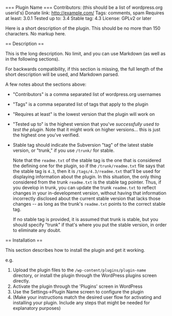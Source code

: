 === Plugin Name ===
Contributors: (this should be a list of wordpress.org userid's)
Donate link: http://example.com/
Tags: comments, spam
Requires at least: 3.0.1
Tested up to: 3.4
Stable tag: 4.3
License: GPLv2 or later

Here is a short description of the plugin.  This should be no more than 150 characters.  No markup here.

== Description ==

This is the long description.  No limit, and you can use Markdown (as well as in the following sections).

For backwards compatibility, if this section is missing, the full length of the short description will be used, and
Markdown parsed.

A few notes about the sections above:

*   "Contributors" is a comma separated list of wordpress.org usernames
*   "Tags" is a comma separated list of tags that apply to the plugin
*   "Requires at least" is the lowest version that the plugin will work on
*   "Tested up to" is the highest version that you've *successfully used to test the plugin*. Note that it might work on
higher versions... this is just the highest one you've verified.
*   Stable tag should indicate the Subversion "tag" of the latest stable version, or "trunk," if you use `/trunk/` for
stable.

    Note that the `readme.txt` of the stable tag is the one that is considered the defining one for the plugin, so
if the `/trunk/readme.txt` file says that the stable tag is `4.3`, then it is `/tags/4.3/readme.txt` that'll be used
for displaying information about the plugin.  In this situation, the only thing considered from the trunk `readme.txt`
is the stable tag pointer.  Thus, if you develop in trunk, you can update the trunk `readme.txt` to reflect changes in
your in-development version, without having that information incorrectly disclosed about the current stable version
that lacks those changes -- as long as the trunk's `readme.txt` points to the correct stable tag.

    If no stable tag is provided, it is assumed that trunk is stable, but you should specify "trunk" if that's where
you put the stable version, in order to eliminate any doubt.

== Installation ==

This section describes how to install the plugin and get it working.

e.g.

1. Upload the plugin files to the `/wp-content/plugins/plugin-name` directory, or install the plugin through the WordPress plugins screen directly.
1. Activate the plugin through the 'Plugins' screen in WordPress
1. Use the Settings->Plugin Name screen to configure the plugin
1. (Make your instructions match the desired user flow for activating and installing your plugin. Include any steps that might be needed for explanatory purposes)
